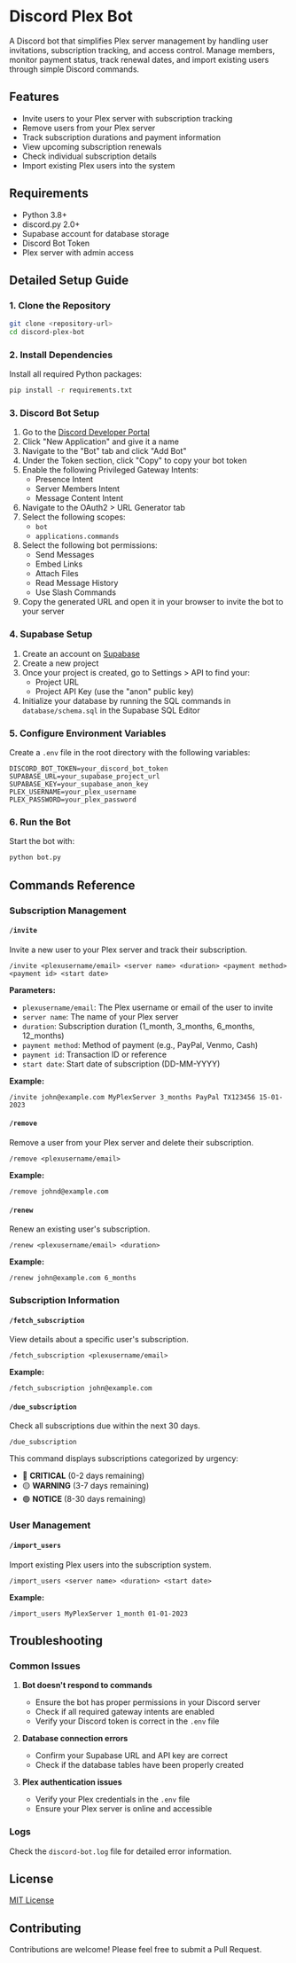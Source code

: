 # Discord Plex Bot

A Discord bot that simplifies Plex server management by handling user invitations, subscription tracking, and access control. Manage members, monitor payment status, track renewal dates, and import existing users through simple Discord commands.

## Features

- Invite users to your Plex server with subscription tracking
- Remove users from your Plex server
- Track subscription durations and payment information
- View upcoming subscription renewals
- Check individual subscription details
- Import existing Plex users into the system

## Requirements

- Python 3.8+
- discord.py 2.0+
- Supabase account for database storage
- Discord Bot Token
- Plex server with admin access

## Detailed Setup Guide

### 1. Clone the Repository

```bash
git clone <repository-url>
cd discord-plex-bot
```

### 2. Install Dependencies

Install all required Python packages:

```bash
pip install -r requirements.txt
```

### 3. Discord Bot Setup

1. Go to the [Discord Developer Portal](https://discord.com/developers/applications)
2. Click "New Application" and give it a name
3. Navigate to the "Bot" tab and click "Add Bot"
4. Under the Token section, click "Copy" to copy your bot token
5. Enable the following Privileged Gateway Intents:
   - Presence Intent
   - Server Members Intent
   - Message Content Intent
6. Navigate to the OAuth2 > URL Generator tab
7. Select the following scopes:
   - `bot`
   - `applications.commands`
8. Select the following bot permissions:
   - Send Messages
   - Embed Links
   - Attach Files
   - Read Message History
   - Use Slash Commands
9. Copy the generated URL and open it in your browser to invite the bot to your server

### 4. Supabase Setup

1. Create an account on [Supabase](https://supabase.com/)
2. Create a new project
3. Once your project is created, go to Settings > API to find your:
   - Project URL
   - Project API Key (use the "anon" public key)
4. Initialize your database by running the SQL commands in `database/schema.sql` in the Supabase SQL Editor

### 5. Configure Environment Variables

Create a `.env` file in the root directory with the following variables:

```
DISCORD_BOT_TOKEN=your_discord_bot_token
SUPABASE_URL=your_supabase_project_url
SUPABASE_KEY=your_supabase_anon_key
PLEX_USERNAME=your_plex_username
PLEX_PASSWORD=your_plex_password
```

### 6. Run the Bot

Start the bot with:

```bash
python bot.py
```

## Commands Reference

### Subscription Management

#### `/invite`
Invite a new user to your Plex server and track their subscription.

```
/invite <plexusername/email> <server name> <duration> <payment method> <payment id> <start date>
```

**Parameters:**
- `plexusername/email`: The Plex username or email of the user to invite
- `server name`: The name of your Plex server
- `duration`: Subscription duration (1_month, 3_months, 6_months, 12_months)
- `payment method`: Method of payment (e.g., PayPal, Venmo, Cash)
- `payment id`: Transaction ID or reference
- `start date`: Start date of subscription (DD-MM-YYYY)

**Example:**
```
/invite john@example.com MyPlexServer 3_months PayPal TX123456 15-01-2023
```

#### `/remove`
Remove a user from your Plex server and delete their subscription.

```
/remove <plexusername/email>
```

**Example:**
```
/remove johnd@example.com
```

#### `/renew`
Renew an existing user's subscription.

```
/renew <plexusername/email> <duration>
```

**Example:**
```
/renew john@example.com 6_months
```

### Subscription Information

#### `/fetch_subscription`
View details about a specific user's subscription.

```
/fetch_subscription <plexusername/email>
```

**Example:**
```
/fetch_subscription john@example.com
```

#### `/due_subscription`
Check all subscriptions due within the next 30 days.

```
/due_subscription
```

This command displays subscriptions categorized by urgency:
- 🔴 **CRITICAL** (0-2 days remaining)
- 🟡 **WARNING** (3-7 days remaining)
- 🟢 **NOTICE** (8-30 days remaining)

### User Management

#### `/import_users`
Import existing Plex users into the subscription system.

```
/import_users <server name> <duration> <start date>
```

**Example:**
```
/import_users MyPlexServer 1_month 01-01-2023
```

## Troubleshooting

### Common Issues

1. **Bot doesn't respond to commands**
   - Ensure the bot has proper permissions in your Discord server
   - Check if all required gateway intents are enabled
   - Verify your Discord token is correct in the `.env` file

2. **Database connection errors**
   - Confirm your Supabase URL and API key are correct
   - Check if the database tables have been properly created

3. **Plex authentication issues**
   - Verify your Plex credentials in the `.env` file
   - Ensure your Plex server is online and accessible

### Logs

Check the `discord-bot.log` file for detailed error information.

## License

[MIT License](LICENSE)

## Contributing

Contributions are welcome! Please feel free to submit a Pull Request.